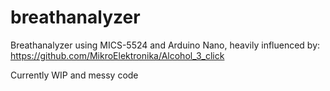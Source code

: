 # breathanalyzer
Breathanalyzer using MICS-5524 and Arduino Nano, heavily influenced by: https://github.com/MikroElektronika/Alcohol_3_click

Currently WIP and messy code
